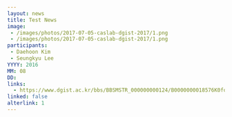 ```yaml
---
layout: news
title: Test News
image: 
 - /images/photos/2017-07-05-caslab-dgist-2017/1.png
 - /images/photos/2017-07-05-caslab-dgist-2017/1.png
participants:
 - Daehoon Kim
 - Seungkyu Lee
YYYY: 2016
MM: 08
DD:
links:
  - https://www.dgist.ac.kr/bbs/BBSMSTR_000000000124/B0000000018576K0foDy.do?mno=sub07_02
linked: false
alterlink: 1
---
```

